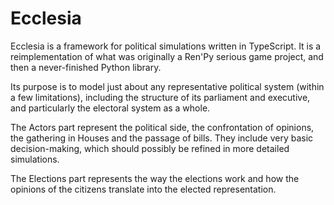 # Ecclesia

Ecclesia is a framework for political simulations written in TypeScript. It is a reimplementation of what was originally a Ren'Py serious game project, and then a never-finished Python library.

Its purpose is to model just about any representative political system (within a few limitations), including the structure of its parliament and executive, and particularly the electoral system as a whole.

The Actors part represent the political side, the confrontation of opinions, the gathering in Houses and the passage of bills. They include very basic decision-making, which should possibly be refined in more detailed simulations.

The Elections part represents the way the elections work and how the opinions of the citizens translate into the elected representation.

